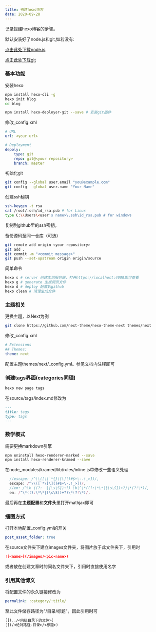 ```yaml
---
title: 搭建hexo博客
date: 2020-09-28
---
```


记录搭建hexo博客的步骤。

默认安装好了node.js和git,如若没有:

[点击此处下载node.js](https://nodejs.org)

[点击此处下载git](https://git-scm.com)

<!-- more -->

### 基本功能

安装hexo

```sh
npm install hexo-cli -g
hexo init blog
cd blog

npm install hexo-deployer-git --save # 安装git插件
```

修改_config.xml

```yml
# URL
url: <your url>

# Deployment
depoly:
    type: git
    repo: git@<your repository>
    branch: master
```

初始化git

```sh
git config --global user.email "you@example.com"
git config --global user.name "Your Name"
```

创建ssh秘钥

```sh
ssh-keygen -t rsa
cat /root/.ssh/id_rsa.pub # for Linux
type C:\\Users\<user's name>\.ssh\id_rsa.pub # for windows
```

复制到github里的ssh密钥。

备份源码至同一仓库（可选）

```sh
git remote add origin <your repository>
git add .
git commit -m "<commit message>"
git push --set-upstream origin origin/source
```

简单命令

```sh
hexo s # server 创建本地服务器，打开https://localhost:4000即可查看
hexo g # generate 生成网页文件
hexo d # deploy 配置到github
hexo clean # 清理生成文件
```

### 主题相关

更换主题，以Next为例

```sh
git clone https://github.com/next-theme/hexo-theme-next themes/next
```

修改_config.xml

```yml
# Extensions
## Themes:
theme: next
```

配置主题themes/next/_config.yml。参见文档内注释即可

### 创建tags界面(categories同理)

```sh
hexo new page tags
```

在source/tags/index.md修改为

```markdown
---
title: tags
type: tags
---
```

### 数学模式

需要更换markdown引擎

```sh
npm uninstall hexo-renderer-marked --save
npm install hexo-renderer-kramed --save
```

在node_modules/kramed/lib/rules/inline.js中修改一些语义处理

```js
  //escape: /^\\([\\`*{}\[\]()#$+\-.!_>])/,
  escape: /^\\([`*\[\]()#$+\-.!_>])/,
  //em: /^\b_((?:__|[\s\S])+?)_\b|^\*((?:\*\*|[\s\S])+?)\*(?!\*)/,
  em: /^\*((?:\*\*|[\s\S])+?)\*(?!\*)/,
```

最后再在**主题配置**和**文件头**里打开mathjax即可

### 插图方式

打开本地配置_config.yml的开关

```yml
post_asset_folder: true
```

在source文件夹下建立images文件夹，将图片放于此文件夹下，引用时

```markdown
![<name>](/images/<pic-name>)
```

或者放在创建文章时的同名文件夹下，引用时直接使用名字

### 引用其他博文

将配置文件的永久链接修改为

```yml
permalink: :category/:title/
```

至此文件储存路径为"/目录/标题"，因此引用时可

```markdown
[](../<同级目录下的文件>)
[](/<绝对路径-目录>/<标题>)
```
